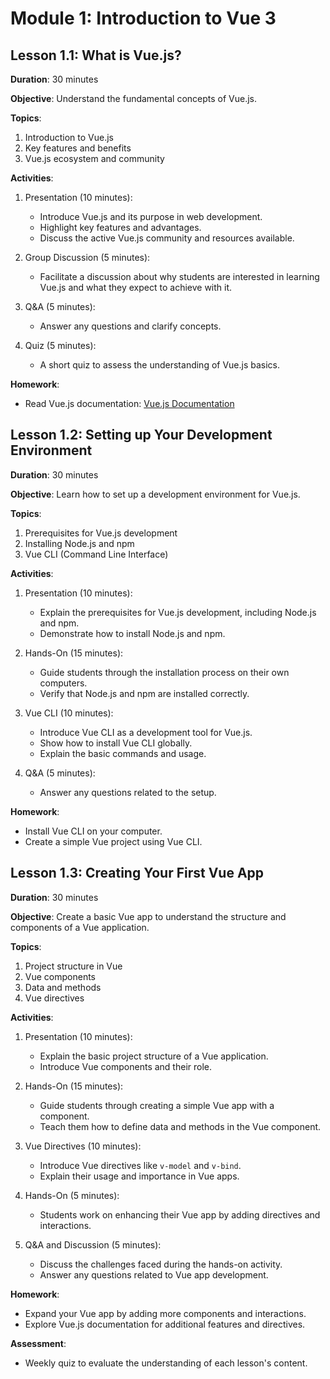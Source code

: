 # Module 1: Introduction to Vue 3

## Lesson 1.1: What is Vue.js?

**Duration**: 30 minutes

**Objective**: Understand the fundamental concepts of Vue.js.

**Topics**:

1. Introduction to Vue.js
2. Key features and benefits
3. Vue.js ecosystem and community

**Activities**:

1. Presentation (10 minutes):

   - Introduce Vue.js and its purpose in web development.
   - Highlight key features and advantages.
   - Discuss the active Vue.js community and resources available.

2. Group Discussion (5 minutes):

   - Facilitate a discussion about why students are interested in learning Vue.js and what they expect to achieve with it.

3. Q&A (5 minutes):

   - Answer any questions and clarify concepts.

4. Quiz (5 minutes):
   - A short quiz to assess the understanding of Vue.js basics.

**Homework**:

- Read Vue.js documentation: [Vue.js Documentation](https://v3.vuejs.org/guide/introduction.html)

## Lesson 1.2: Setting up Your Development Environment

**Duration**: 30 minutes

**Objective**: Learn how to set up a development environment for Vue.js.

**Topics**:

1. Prerequisites for Vue.js development
2. Installing Node.js and npm
3. Vue CLI (Command Line Interface)

**Activities**:

1. Presentation (10 minutes):

   - Explain the prerequisites for Vue.js development, including Node.js and npm.
   - Demonstrate how to install Node.js and npm.

2. Hands-On (15 minutes):

   - Guide students through the installation process on their own computers.
   - Verify that Node.js and npm are installed correctly.

3. Vue CLI (10 minutes):

   - Introduce Vue CLI as a development tool for Vue.js.
   - Show how to install Vue CLI globally.
   - Explain the basic commands and usage.

4. Q&A (5 minutes):
   - Answer any questions related to the setup.

**Homework**:

- Install Vue CLI on your computer.
- Create a simple Vue project using Vue CLI.

## Lesson 1.3: Creating Your First Vue App

**Duration**: 30 minutes

**Objective**: Create a basic Vue app to understand the structure and components of a Vue application.

**Topics**:

1. Project structure in Vue
2. Vue components
3. Data and methods
4. Vue directives

**Activities**:

1. Presentation (10 minutes):

   - Explain the basic project structure of a Vue application.
   - Introduce Vue components and their role.

2. Hands-On (15 minutes):

   - Guide students through creating a simple Vue app with a component.
   - Teach them how to define data and methods in the Vue component.

3. Vue Directives (10 minutes):

   - Introduce Vue directives like `v-model` and `v-bind`.
   - Explain their usage and importance in Vue apps.

4. Hands-On (5 minutes):

   - Students work on enhancing their Vue app by adding directives and interactions.

5. Q&A and Discussion (5 minutes):
   - Discuss the challenges faced during the hands-on activity.
   - Answer any questions related to Vue app development.

**Homework**:

- Expand your Vue app by adding more components and interactions.
- Explore Vue.js documentation for additional features and directives.

**Assessment**:

- Weekly quiz to evaluate the understanding of each lesson's content.

